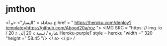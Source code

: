 # jmthon

<ع محاذاة = "اليسار"> <و أ href = " https://heroku.com/deploy؟template=https://github.com/Abood20a/roz "> <IMG SRC = "https: // img. io / شارة / نسبة ٪ 20 إلى ٪ 20 Heroku-purple؟ style = heroku "width =" 320 "height =" 58.45 "/> </ a> </ p> /
